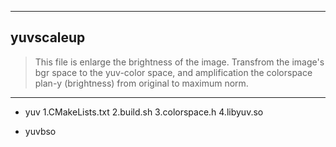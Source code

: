 ----
## yuvscaleup
>This file is enlarge the brightness of the image.
Transfrom the image's bgr space to the yuv-color space, and amplification the colorspace plan-y (brightness) from original to maximum norm.
----

* yuv
  1.CMakeLists.txt
  2.build.sh
  3.colorspace.h
  4.libyuv.so
  
* yuvbso


